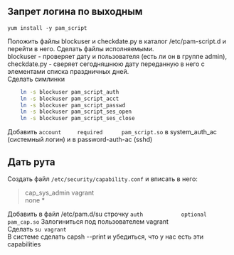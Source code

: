 ## Запрет логина по выходным

`yum install -y pam_script`

Положить файлы blockuser и checkdate.py в каталог /etc/pam-script.d и перейти в него. Сделать файлы исполняемыми.<br>
blockuser - проверяет дату и пользователя (есть ли он в группе admin), checkdate.py - сверяет сегодняшнюю дату переданную в него с элементами списка праздничных дней.<br>
Сделать симлинки
```bash
	ln -s blockuser pam_script_auth
	ln -s blockuser pam_script_acct
	ln -s blockuser pam_script_passwd
	ln -s blockuser pam_script_ses_open
	ln -s blockuser pam_script_ses_close
```

Добавить `account     required      pam_script.so` в system_auth_ac (системный логин) и в password-auth-ac (sshd)

## Дать рута

Создать файл `/etc/security/capability.conf` и вписать в него:<br>
>cap_sys_admin   vagrant <br>
>none *

Добавить в файл /etc/pam.d/su строчку `auth            optional    pam_cap.so`
Залогиниться под пользователем vagrant <br>
Сделать `su vagrant`<br>
В системе сделать capsh --print и убедиться, что у нас есть эти capabilities

